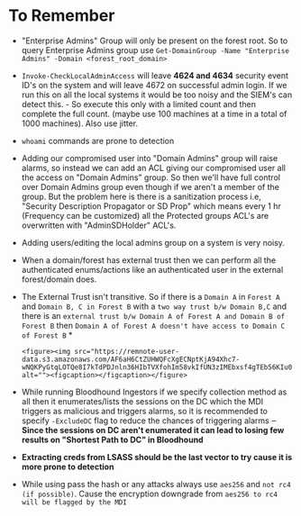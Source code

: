 # To Remember

* "Enterprise Admins" Group will only be present on the forest root. So to query Enterprise Admins group use `Get-DomainGroup -Name "Enterprise Admins" -Domain <forest_root_domain>`
* `Invoke-CheckLocalAdminAccess` will leave **4624 and 4634** security event ID's on the system and will leave 4672 on successful admin login. If we run this on all the local systems it would be too noisy and the SIEM's can detect this. - So execute this only with a limited count and then complete the full count. (maybe use 100 machines at a time in a total of 1000 machines). Also use jitter.
* `whoami` commands are prone to detection
* Adding our compromised user into "Domain Admins" group will raise alarms, so instead we can add an ACL giving our compromised user all the access on "Domain Admins" group. So then we'll have full control over Domain Admins group even though if we aren't a member of the group. But the problem here is there is a sanitization process i.e, "Security Description Propagator or SD Prop" which means every 1 hr (Frequency can be customized) all the Protected groups ACL's are overwritten with "AdminSDHolder" ACL's.
* Adding users/editing the local admins group on a system is very noisy.
* When a domain/forest has external trust then we can perform all the authenticated enums/actions like an authenticated user in the external forest/domain does.
* The External Trust isn't transitive. So if there is a `Domain A` in `Forest A` and `Domain B, C in Forest B` with a `two way trust b/w Domain B,C` and there is an `external trust b/w Domain A of Forest A and Domain B of Forest B` then `Domain A of Forest A doesn't have access to Domain C of Forest B`&#x20;
  *

      <figure><img src="https://remnote-user-data.s3.amazonaws.com/AF6aH6CtZUHWQFcXgECNptKjA94Xhc7-wNQKPyGtqLOTQe8I7kTdPDJnln36HIbTVXfohIm58vkIfUN3zIMEbxsf4gTEb56KIu0B_tbhiqjxqxI2MjaT85mDNUVL051O.png" alt=""><figcaption></figcaption></figure>
* While running Bloodhound Ingestors if we specify collection method as all then it enumerates/lists the sessions on the DC which the MDI triggers as malicious and triggers alarms, so it is recommended to specify `-ExcludeDC` flag to reduce the chances of triggering alarms ‒ **Since the sessions on DC aren't enumerated it can lead to losing few results on "Shortest Path to DC" in Bloodhound**
* **Extracting creds from LSASS should be the last vector to try cause it is more prone to detection**
* While using pass the hash or any attacks always use `aes256` and `not rc4 (if possible)`. Cause the encryption downgrade from `aes256 to rc4 will be flagged by the MDI`
